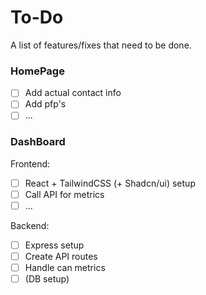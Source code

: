 # To-Do
A list of features/fixes that need to be done.

### HomePage
- [ ] Add actual contact info
- [ ] Add pfp's
- [ ] ...

### DashBoard
Frontend:
- [ ] React + TailwindCSS (+ Shadcn/ui) setup
- [ ] Call API for metrics
- [ ] ...

Backend:
- [ ] Express setup
- [ ] Create API routes
- [ ] Handle can metrics
- [ ] (DB setup)